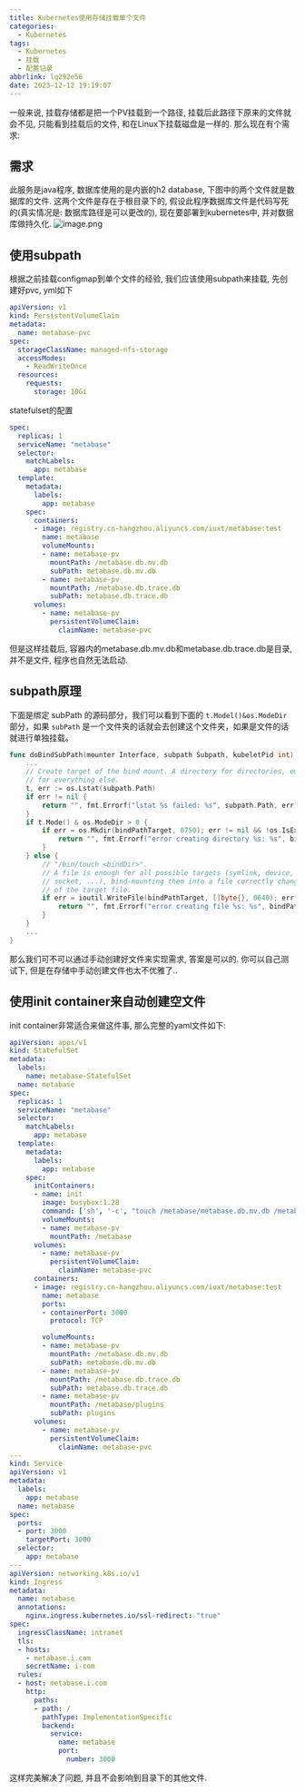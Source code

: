 ```yaml
---
title: Kubernetes使用存储挂载单个文件
categories:
  - Kubernetes
tags:
  - Kubernetes
  - 挂载
  - 配置记录
abbrlink: lq292e56
date: 2023-12-12 19:19:07
---
```


一般来说, 挂载存储都是把一个PV挂载到一个路径, 挂载后此路径下原来的文件就会不见, 只能看到挂载后的文件, 和在Linux下挂载磁盘是一样的. 那么现在有个需求: 

## 需求

此服务是java程序, 数据库使用的是内嵌的h2 database, 下图中的两个文件就是数据库的文件. 这两个文件是存在于根目录下的, 假设此程序数据库文件是代码写死的(真实情况是: 数据库路径是可以更改的), 现在要部署到kubernetes中, 并对数据库做持久化.
![image.png](https://s3.babudiu.com/iuxt//images/202312121923294.png)

## 使用subpath

根据之前挂载configmap到单个文件的经验, 我们应该使用subpath来挂载, 先创建好pvc, yml如下

```yaml
apiVersion: v1
kind: PersistentVolumeClaim
metadata:
  name: metabase-pvc
spec:
  storageClassName: managed-nfs-storage
  accessModes:
    - ReadWriteOnce
  resources:
    requests:
      storage: 10Gi
```


statefulset的配置

```yaml
spec:
  replicas: 1
  serviceName: "metabase"
  selector:
    matchLabels:
      app: metabase
  template:
    metadata:
      labels:
        app: metabase
    spec:
      containers:
      - image: registry.cn-hangzhou.aliyuncs.com/iuxt/metabase:test
        name: metabase
        volumeMounts:
        - name: metabase-pv
          mountPath: /metabase.db.mv.db
          subPath: metabase.db.mv.db
        - name: metabase-pv
          mountPath: /metabase.db.trace.db
          subPath: metabase.db.trace.db
      volumes:
        - name: metabase-pv
          persistentVolumeClaim:
            claimName: metabase-pvc
```

但是这样挂载后, 容器内的metabase.db.mv.db和metabase.db.trace.db是目录, 并不是文件, 程序也自然无法启动. 

## subpath原理

下面是绑定 subPath 的源码部分，我们可以看到下面的 `t.Model()&os.ModeDir` 部分，如果 `subPath` 是一个文件夹的话就会去创建这个文件夹，如果是文件的话就进行单独挂载。

```go
func doBindSubPath(mounter Interface, subpath Subpath, kubeletPid int) (hostPath string, err error) {
    ...
    // Create target of the bind mount. A directory for directories, empty file
    // for everything else.
    t, err := os.Lstat(subpath.Path)
    if err != nil {
        return "", fmt.Errorf("lstat %s failed: %s", subpath.Path, err)
    }
    if t.Mode() & os.ModeDir > 0 {
        if err = os.Mkdir(bindPathTarget, 0750); err != nil && !os.IsExist(err) {
            return "", fmt.Errorf("error creating directory %s: %s", bindPathTarget, err)
        }
    } else {
        // "/bin/touch <bindDir>".
        // A file is enough for all possible targets (symlink, device, pipe,
        // socket, ...), bind-mounting them into a file correctly changes type
        // of the target file.
        if err = ioutil.WriteFile(bindPathTarget, []byte{}, 0640); err != nil {
            return "", fmt.Errorf("error creating file %s: %s", bindPathTarget, err)
        }
    }
    ...
}
```

那么我们可不可以通过手动创建好文件来实现需求, 答案是可以的. 你可以自己测试下, 但是在存储中手动创建文件也太不优雅了..

## 使用init container来自动创建空文件

init container非常适合来做这件事, 那么完整的yaml文件如下:

```yml
apiVersion: apps/v1
kind: StatefulSet
metadata:
  labels:
    name: metabase-StatefulSet
  name: metabase
spec:
  replicas: 1
  serviceName: "metabase"
  selector:
    matchLabels:
      app: metabase
  template:
    metadata:
      labels:
        app: metabase
    spec:
      initContainers:
      - name: init
        image: busybox:1.28
        command: ['sh', '-c', "touch /metabase/metabase.db.mv.db /metabase/metabase.db.trace.db"]
        volumeMounts:
        - name: metabase-pv
          mountPath: /metabase
      volumes:
        - name: metabase-pv
          persistentVolumeClaim:
            claimName: metabase-pvc
      containers:
      - image: registry.cn-hangzhou.aliyuncs.com/iuxt/metabase:test
        name: metabase
        ports:
        - containerPort: 3000
          protocol: TCP

        volumeMounts:
        - name: metabase-pv
          mountPath: /metabase.db.mv.db
          subPath: metabase.db.mv.db
        - name: metabase-pv
          mountPath: /metabase.db.trace.db
          subPath: metabase.db.trace.db
        - name: metabase-pv
          mountPath: /metabase/plugins
          subPath: plugins
      volumes:
        - name: metabase-pv
          persistentVolumeClaim:
            claimName: metabase-pvc
---
kind: Service
apiVersion: v1
metadata:
  labels:
    app: metabase
  name: metabase
spec:
  ports:
  - port: 3000
    targetPort: 3000
  selector:
    app: metabase
---
apiVersion: networking.k8s.io/v1
kind: Ingress
metadata:
  name: metabase
  annotations:
    nginx.ingress.kubernetes.io/ssl-redirect: "true"
spec:
  ingressClassName: intranet
  tls:
  - hosts:
    - metabase.i.com
    secretName: i-com
  rules:
  - host: metabase.i.com
    http:
      paths:
      - path: /
        pathType: ImplementationSpecific
        backend:
          service:
            name: metabase
            port:
              number: 3000
```

这样完美解决了问题, 并且不会影响到目录下的其他文件.